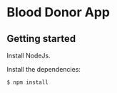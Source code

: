 Blood Donor App
===============

Getting started
---------------

Install NodeJs.

Install the dependencies:
```
$ npm install
```
